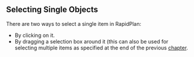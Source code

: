 ## Selecting Single Objects

There are two ways to select a single item in RapidPlan:

 - By clicking on it.
 - By dragging a selection box around it (this can also be used for selecting multiple items as specified at the end of the previous [chapter](/docs/rapid-plan/4.%20The%20Canvas/4.1.1%20Blank%20Canvas.md).
